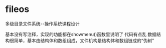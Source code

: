 # fileos
多级目录文件系统--操作系统课程设计

基本没有写注释，实现的功能都在showmenu()函数里说明了
代码有点乱
数据结构很简单，基本由结构体和数组组成，文件机构是结构体和数组链成的“伪树”
